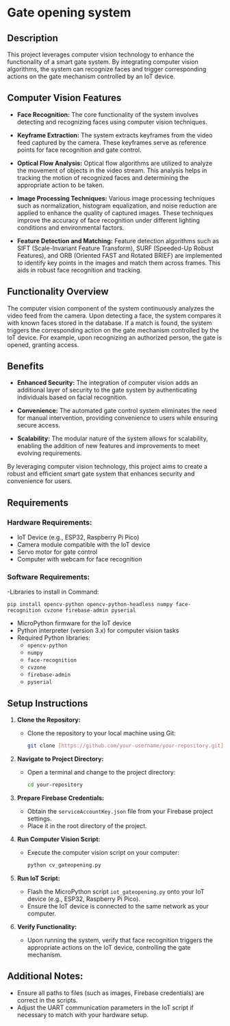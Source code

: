 # Gate opening system 
## Description

This project leverages computer vision technology to enhance the functionality of a smart gate system. By integrating computer vision algorithms, the system can recognize faces and trigger corresponding actions on the gate mechanism controlled by an IoT device.

## Computer Vision Features

- **Face Recognition:** The core functionality of the system involves detecting and recognizing faces using computer vision techniques.

- **Keyframe Extraction:** The system extracts keyframes from the video feed captured by the camera. These keyframes serve as reference points for face recognition and gate control.

- **Optical Flow Analysis:** Optical flow algorithms are utilized to analyze the movement of objects in the video stream. This analysis helps in tracking the motion of recognized faces and determining the appropriate action to be taken.

- **Image Processing Techniques:** Various image processing techniques such as normalization, histogram equalization, and noise reduction are applied to enhance the quality of captured images. These techniques improve the accuracy of face recognition under different lighting conditions and environmental factors.

- **Feature Detection and Matching:** Feature detection algorithms such as SIFT (Scale-Invariant Feature Transform), SURF (Speeded-Up Robust Features), and ORB (Oriented FAST and Rotated BRIEF) are implemented to identify key points in the images and match them across frames. This aids in robust face recognition and tracking.

## Functionality Overview

The computer vision component of the system continuously analyzes the video feed from the camera. Upon detecting a face, the system compares it with known faces stored in the database. If a match is found, the system triggers the corresponding action on the gate mechanism controlled by the IoT device. For example, upon recognizing an authorized person, the gate is opened, granting access.

## Benefits

- **Enhanced Security:** The integration of computer vision adds an additional layer of security to the gate system by authenticating individuals based on facial recognition.

- **Convenience:** The automated gate control system eliminates the need for manual intervention, providing convenience to users while ensuring secure access.

- **Scalability:** The modular nature of the system allows for scalability, enabling the addition of new features and improvements to meet evolving requirements.

By leveraging computer vision technology, this project aims to create a robust and efficient smart gate system that enhances security and convenience for users.


## Requirements

### Hardware Requirements:
- IoT Device (e.g., ESP32, Raspberry Pi Pico)
- Camera module compatible with the IoT device
- Servo motor for gate control
- Computer with webcam for face recognition

### Software Requirements:
-Libraries to install in Command:​

 `pip install opencv-python opencv-python-headless numpy face-recognition cvzone firebase-admin pyserial`
- MicroPython firmware for the IoT device
- Python interpreter (version 3.x) for computer vision tasks
- Required Python libraries:
  - `opencv-python`
  - `numpy`
  - `face-recognition`
  - `cvzone`
  - `firebase-admin`
  - `pyserial`

## Setup Instructions

1. **Clone the Repository:**
   - Clone the repository to your local machine using Git:
     ```sh
     git clone [https://github.com/your-username/your-repository.git](https://github.com/Leonallr10/gate-opening-system-computer-vision-.git)
     ```

2. **Navigate to Project Directory:**
   - Open a terminal and change to the project directory:
     ```sh
     cd your-repository
     ```

3. **Prepare Firebase Credentials:**
   - Obtain the `serviceAccountKey.json` file from your Firebase project settings.
   - Place it in the root directory of the project.

4. **Run Computer Vision Script:**
   - Execute the computer vision script on your computer:
     ```sh
     python cv_gateopening.py
     ```

5. **Run IoT Script:**
   - Flash the MicroPython script `iot_gateopening.py` onto your IoT device (e.g., ESP32, Raspberry Pi Pico).
   - Ensure the IoT device is connected to the same network as your computer.

6. **Verify Functionality:**
   - Upon running the system, verify that face recognition triggers the appropriate actions on the IoT device, controlling the gate mechanism.

## Additional Notes:
- Ensure all paths to files (such as images, Firebase credentials) are correct in the scripts.
- Adjust the UART communication parameters in the IoT script if necessary to match with your hardware setup.

